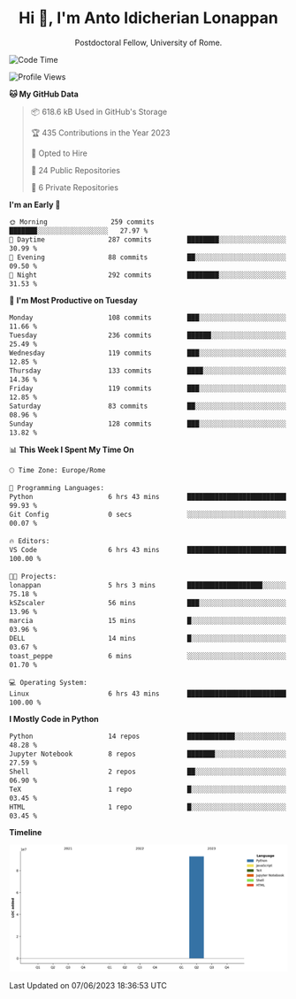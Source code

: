 
<h1 align="center">Hi 👋, I'm Anto Idicherian Lonappan</h1>
<p align="center">Postdoctoral Fellow, University of Rome. </p>


<!--START_SECTION:waka-->
![Code Time](http://img.shields.io/badge/Code%20Time-349%20hrs%2030%20mins-blue)

![Profile Views](http://img.shields.io/badge/Profile%20Views-1-blue)

**🐱 My GitHub Data** 

> 📦 618.6 kB Used in GitHub's Storage 
 > 
> 🏆 435 Contributions in the Year 2023
 > 
> 💼 Opted to Hire
 > 
> 📜 24 Public Repositories 
 > 
> 🔑 6 Private Repositories 
 > 
**I'm an Early 🐤** 

```text
🌞 Morning                259 commits         ███████░░░░░░░░░░░░░░░░░░   27.97 % 
🌆 Daytime                287 commits         ████████░░░░░░░░░░░░░░░░░   30.99 % 
🌃 Evening                88 commits          ██░░░░░░░░░░░░░░░░░░░░░░░   09.50 % 
🌙 Night                  292 commits         ████████░░░░░░░░░░░░░░░░░   31.53 % 
```
📅 **I'm Most Productive on Tuesday** 

```text
Monday                   108 commits         ███░░░░░░░░░░░░░░░░░░░░░░   11.66 % 
Tuesday                  236 commits         ██████░░░░░░░░░░░░░░░░░░░   25.49 % 
Wednesday                119 commits         ███░░░░░░░░░░░░░░░░░░░░░░   12.85 % 
Thursday                 133 commits         ████░░░░░░░░░░░░░░░░░░░░░   14.36 % 
Friday                   119 commits         ███░░░░░░░░░░░░░░░░░░░░░░   12.85 % 
Saturday                 83 commits          ██░░░░░░░░░░░░░░░░░░░░░░░   08.96 % 
Sunday                   128 commits         ███░░░░░░░░░░░░░░░░░░░░░░   13.82 % 
```


📊 **This Week I Spent My Time On** 

```text
🕑︎ Time Zone: Europe/Rome

💬 Programming Languages: 
Python                   6 hrs 43 mins       █████████████████████████   99.93 % 
Git Config               0 secs              ░░░░░░░░░░░░░░░░░░░░░░░░░   00.07 % 

🔥 Editors: 
VS Code                  6 hrs 43 mins       █████████████████████████   100.00 % 

🐱‍💻 Projects: 
lonappan                 5 hrs 3 mins        ███████████████████░░░░░░   75.18 % 
kSZscaler                56 mins             ███░░░░░░░░░░░░░░░░░░░░░░   13.96 % 
marcia                   15 mins             █░░░░░░░░░░░░░░░░░░░░░░░░   03.96 % 
DELL                     14 mins             █░░░░░░░░░░░░░░░░░░░░░░░░   03.67 % 
toast_peppe              6 mins              ░░░░░░░░░░░░░░░░░░░░░░░░░   01.70 % 

💻 Operating System: 
Linux                    6 hrs 43 mins       █████████████████████████   100.00 % 
```

**I Mostly Code in Python** 

```text
Python                   14 repos            ████████████░░░░░░░░░░░░░   48.28 % 
Jupyter Notebook         8 repos             ███████░░░░░░░░░░░░░░░░░░   27.59 % 
Shell                    2 repos             ██░░░░░░░░░░░░░░░░░░░░░░░   06.90 % 
TeX                      1 repo              █░░░░░░░░░░░░░░░░░░░░░░░░   03.45 % 
HTML                     1 repo              █░░░░░░░░░░░░░░░░░░░░░░░░   03.45 % 
```



**Timeline**

![Lines of Code chart](https://raw.githubusercontent.com/antolonappan/antolonappan/main/assets/bar_graph.png)


 Last Updated on 07/06/2023 18:36:53 UTC
<!--END_SECTION:waka-->
